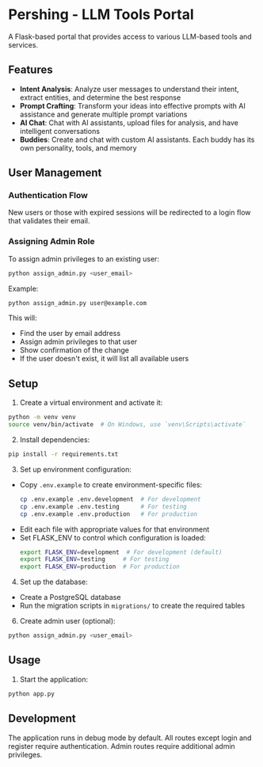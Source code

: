 # Pershing - LLM Tools Portal

A Flask-based portal that provides access to various LLM-based tools and services.

## Features

- **Intent Analysis**: Analyze user messages to understand their intent, extract entities, and determine the best response
- **Prompt Crafting**: Transform your ideas into effective prompts with AI assistance and generate multiple prompt variations
- **AI Chat**: Chat with AI assistants, upload files for analysis, and have intelligent conversations
- **Buddies**: Create and chat with custom AI assistants. Each buddy has its own personality, tools, and memory

## User Management

### Authentication Flow
New users or those with expired sessions will be redirected to a login flow that validates their email.



### Assigning Admin Role

To assign admin privileges to an existing user:

```bash
python assign_admin.py <user_email>
```

Example:
```bash
python assign_admin.py user@example.com
```

This will:
- Find the user by email address
- Assign admin privileges to that user
- Show confirmation of the change
- If the user doesn't exist, it will list all available users



## Setup

1. Create a virtual environment and activate it:
```bash
python -m venv venv
source venv/bin/activate  # On Windows, use `venv\Scripts\activate`
```

2. Install dependencies:
```bash
pip install -r requirements.txt
```

3. Set up environment configuration:
- Copy `.env.example` to create environment-specific files:
  ```bash
  cp .env.example .env.development  # For development
  cp .env.example .env.testing      # For testing
  cp .env.example .env.production   # For production
  ```
- Edit each file with appropriate values for that environment
- Set FLASK_ENV to control which configuration is loaded:
  ```bash
  export FLASK_ENV=development  # For development (default)
  export FLASK_ENV=testing     # For testing
  export FLASK_ENV=production  # For production
  ```

4. Set up the database:
- Create a PostgreSQL database
- Run the migration scripts in `migrations/` to create the required tables

6. Create admin user (optional):
```bash
python assign_admin.py <user_email>
```

## Usage

1. Start the application:
```bash
python app.py
```


## Development

The application runs in debug mode by default. All routes except login and register require authentication. Admin routes require additional admin privileges.

